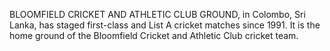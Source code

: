 BLOOMFIELD CRICKET AND ATHLETIC CLUB GROUND, in Colombo, Sri Lanka, has staged first-class and List A cricket matches since 1991. It is the home ground of the Bloomfield Cricket and Athletic Club cricket team.
